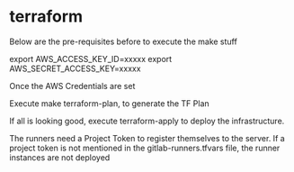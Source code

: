 # terraform

Below are the pre-requisites before to execute the make stuff

export AWS_ACCESS_KEY_ID=xxxxx
export AWS_SECRET_ACCESS_KEY=xxxxx


Once the AWS Credentials are set

Execute make terraform-plan, to generate the TF Plan

If all is looking good, execute terraform-apply to deploy the infrastructure.

The runners need a Project Token to register themselves to the server. If a project token is not mentioned in the gitlab-runners.tfvars file, the runner instances are not deployed


